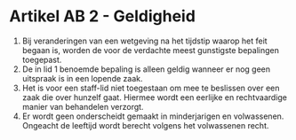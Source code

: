 # Artikel AB 2 - Geldigheid

1. Bij veranderingen van een wetgeving na het tijdstip waarop het feit begaan is, worden de voor de verdachte meest gunstigste bepalingen toegepast.
2. De in lid 1 benoemde bepaling is alleen geldig wanneer er nog geen uitspraak is in een lopende zaak.
3. Het is voor een staff-lid niet toegestaan om mee te beslissen over een zaak die over hunzelf gaat. Hiermee wordt een eerlijke en rechtvaardige manier van behandelen verzorgt.
4. Er wordt geen onderscheidt gemaakt in minderjarigen en volwassenen. Ongeacht de leeftijd wordt berecht volgens het volwassenen recht.
